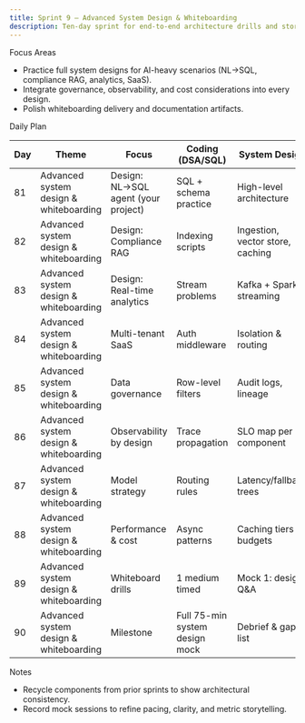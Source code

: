 ```yaml
---
title: Sprint 9 — Advanced System Design & Whiteboarding
description: Ten-day sprint for end-to-end architecture drills and storytelling.
---
```


Focus Areas

- Practice full system designs for AI-heavy scenarios (NL→SQL, compliance RAG, analytics, SaaS).
- Integrate governance, observability, and cost considerations into every design.
- Polish whiteboarding delivery and documentation artifacts.

Daily Plan

| Day | Theme | Focus | Coding (DSA/SQL) | System Design | ML/LLM | Build/Project | Behavioral/Portfolio | Checkpoint |
| --- | --- | --- | --- | --- | --- | --- | --- | --- |
| 81 | Advanced system design & whiteboarding | Design: NL→SQL agent (your project) | SQL + schema practice | High-level architecture | Schema linking strategy | Write design doc | STAR: business impact (2h→50s) | — |
| 82 | Advanced system design & whiteboarding | Design: Compliance RAG | Indexing scripts | Ingestion, vector store, caching | Grounding & citations | System sketch | Explain evaluation plan | — |
| 83 | Advanced system design & whiteboarding | Design: Real-time analytics | Stream problems | Kafka + Spark streaming | — | Throughput/cost plan | Explain SLAs | — |
| 84 | Advanced system design & whiteboarding | Multi-tenant SaaS | Auth middleware | Isolation & routing | — | Tenant shard plan | Explain trade-offs | — |
| 85 | Advanced system design & whiteboarding | Data governance | Row-level filters | Audit logs, lineage | PII redaction (concepts) | Governance checklist | Compliance story | — |
| 86 | Advanced system design & whiteboarding | Observability by design | Trace propagation | SLO map per component | Eval hooks | Observability section | On-call story | — |
| 87 | Advanced system design & whiteboarding | Model strategy | Routing rules | Latency/fallback trees | RAG vs fine-tune vs tools | Model matrix | Decision-making story | — |
| 88 | Advanced system design & whiteboarding | Performance & cost | Async patterns | Caching tiers & budgets | — | Perf/cost playbook | Cost-savings story | — |
| 89 | Advanced system design & whiteboarding | Whiteboard drills | 1 medium timed | Mock 1: design Q&A | Explain metrics | Revise docs | Recording & feedback | — |
| 90 | Advanced system design & whiteboarding | Milestone | Full 75-min system design mock | Debrief & gaps list | — | Publish architecture docs | Peer review | Milestone 9 |

Notes

- Recycle components from prior sprints to show architectural consistency.
- Record mock sessions to refine pacing, clarity, and metric storytelling.
